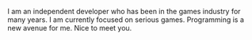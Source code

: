 I am an independent developer who has been in the games industry for many years. 
I am currently focused on serious games. Programming is a new avenue for me.
Nice to meet you.
